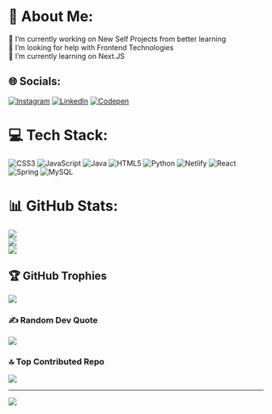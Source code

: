 # 💫 About Me:
🔭 I’m currently working on New Self Projects from better learning <br>🤝 I’m looking for help with Frontend Technologies<br>🌱 I’m currently learning on Next.JS


## 🌐 Socials:
[![Instagram](https://img.shields.io/badge/Instagram-%23E4405F.svg?logo=Instagram&logoColor=white)](https://instagram.com/___sivaram___37___) [![LinkedIn](https://img.shields.io/badge/LinkedIn-%230077B5.svg?logo=linkedin&logoColor=white)](https://linkedin.com/in/Sivaram-vajravelu) [![Codepen](https://img.shields.io/badge/Codepen-000000?style=for-the-badge&logo=codepen&logoColor=white)](https://codepen.io/Sivaram-V) 

# 💻 Tech Stack:
![CSS3](https://img.shields.io/badge/css3-%231572B6.svg?style=for-the-badge&logo=css3&logoColor=white) ![JavaScript](https://img.shields.io/badge/javascript-%23323330.svg?style=for-the-badge&logo=javascript&logoColor=%23F7DF1E) ![Java](https://img.shields.io/badge/java-%23ED8B00.svg?style=for-the-badge&logo=openjdk&logoColor=white) ![HTML5](https://img.shields.io/badge/html5-%23E34F26.svg?style=for-the-badge&logo=html5&logoColor=white) ![Python](https://img.shields.io/badge/python-3670A0?style=for-the-badge&logo=python&logoColor=ffdd54) ![Netlify](https://img.shields.io/badge/netlify-%23000000.svg?style=for-the-badge&logo=netlify&logoColor=#00C7B7) ![React](https://img.shields.io/badge/react-%2320232a.svg?style=for-the-badge&logo=react&logoColor=%2361DAFB) ![Spring](https://img.shields.io/badge/spring-%236DB33F.svg?style=for-the-badge&logo=spring&logoColor=white) ![MySQL](https://img.shields.io/badge/mysql-4479A1.svg?style=for-the-badge&logo=mysql&logoColor=white)
# 📊 GitHub Stats:
![](https://github-readme-stats.vercel.app/api?username=sivaram-37&theme=neon&hide_border=false&include_all_commits=false&count_private=false)<br/>
![](https://github-readme-streak-stats.herokuapp.com/?user=sivaram-37&theme=neon&hide_border=false)<br/>
![](https://github-readme-stats.vercel.app/api/top-langs/?username=sivaram-37&theme=neon&hide_border=false&include_all_commits=false&count_private=false&layout=compact)

## 🏆 GitHub Trophies
![](https://github-profile-trophy.vercel.app/?username=sivaram-37&theme=flag-india&no-frame=true&no-bg=false&margin-w=4)

### ✍️ Random Dev Quote
![](https://quotes-github-readme.vercel.app/api?type=horizontal&theme=tokyonight)

### 🔝 Top Contributed Repo
![](https://github-contributor-stats.vercel.app/api?username=sivaram-37&limit=5&theme=ocean_dark&combine_all_yearly_contributions=true)

---
[![](https://visitcount.itsvg.in/api?id=sivaram-37&icon=1&color=8)](https://visitcount.itsvg.in)

<!-- Proudly created with GPRM ( https://gprm.itsvg.in ) -->
